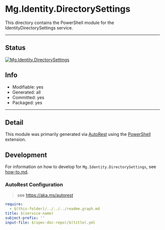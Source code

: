 <!-- region Generated -->
# Mg.Identity.DirectorySettings
This directory contains the PowerShell module for the IdentityDirectorySettings service.

---
## Status
[![Mg.Identity.DirectorySettings](https://img.shields.io/powershellgallery/v/Mg.Identity.DirectorySettings.svg?style=flat-square&label=Mg.Identity.DirectorySettings "Mg.Identity.DirectorySettings")](https://www.powershellgallery.com/packages/Mg.Identity.DirectorySettings/)

## Info
- Modifiable: yes
- Generated: all
- Committed: yes
- Packaged: yes

---
## Detail
This module was primarily generated via [AutoRest](https://github.com/Azure/autorest) using the [PowerShell](https://github.com/Azure/autorest.powershell) extension.

## Development
For information on how to develop for `Mg.Identity.DirectorySettings`, see [how-to.md](how-to.md).
<!-- endregion -->

### AutoRest Configuration

> see https://aka.ms/autorest

``` yaml
require:
  - $(this-folder)/../../../readme.graph.md
title: $(service-name)
subject-prefix: ''
input-file: $(spec-doc-repo)/$(title).yml
```
